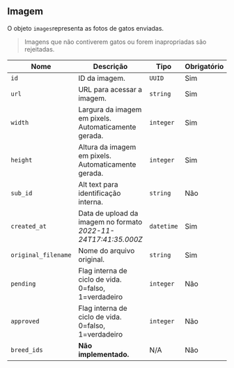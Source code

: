 ## Imagem
O objeto `images`representa as fotos de gatos enviadas.

> Imagens que não contiverem gatos ou forem inapropriadas são  
> rejeitadas.

| Nome | Descrição | Tipo | Obrigatório |
| --- | --- | --- | --- |
| `id` | ID da imagem. | `UUID` | Sim |
| `url` | URL para acessar a imagem. | `string` | Sim |
| `width` | Largura da imagem em pixels. Automaticamente gerada. | `integer` | Sim |
| `height` | Altura da imagem em pixels. Automaticamente gerada. | `integer` | Sim |
| `sub_id` | Alt text para identificação interna. | `string` | Não |
| `created_at` | Data de upload da imagem no formato _2022-11-24T17:41:35.000Z_ | `datetime` | Sim |
| `original_filename` | Nome do arquivo original. | `string` | Sim |
| `pending` | Flag interna de ciclo de vida. 0=falso, 1=verdadeiro | `integer` | Não |
| `approved` | Flag interna de ciclo de vida. 0=falso, 1=verdadeiro | `integer` | Não |
| `breed_ids` | **Não implementado.** | N/A | Não | 